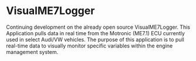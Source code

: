 VisualME7Logger
===============

Continuing development on the already open source VisualME7Logger. This Application pulls data in real time from the Motronic (ME7.1) ECU currently used in select Audi/VW vehicles. The purpose of this application is to pull real-time data to visually monitor specific variables within the engine management system.
